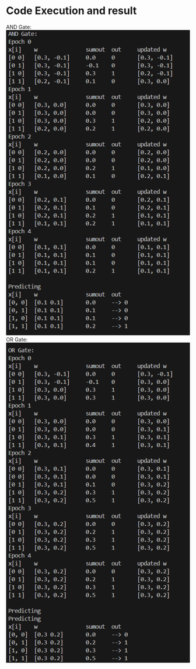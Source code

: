 # Code Execution and result

AND Gate:
![alt text](<image/AND Gate_result.png>)
OR Gate:
![alt text](<image/OR Gate_result.png>)
